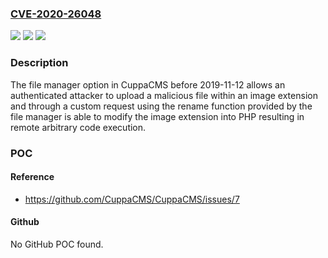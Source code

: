 ### [CVE-2020-26048](https://cve.mitre.org/cgi-bin/cvename.cgi?name=CVE-2020-26048)
![](https://img.shields.io/static/v1?label=Product&message=n%2Fa&color=blue)
![](https://img.shields.io/static/v1?label=Version&message=n%2Fa&color=blue)
![](https://img.shields.io/static/v1?label=Vulnerability&message=n%2Fa&color=brighgreen)

### Description

The file manager option in CuppaCMS before 2019-11-12 allows an authenticated attacker to upload a malicious file within an image extension and through a custom request using the rename function provided by the file manager is able to modify the image extension into PHP resulting in remote arbitrary code execution.

### POC

#### Reference
- https://github.com/CuppaCMS/CuppaCMS/issues/7

#### Github
No GitHub POC found.

